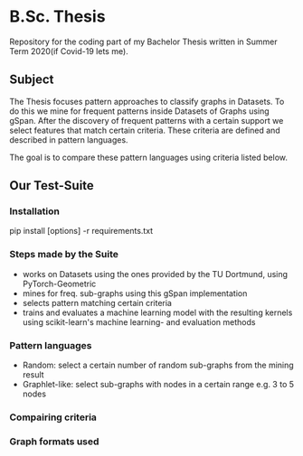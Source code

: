 # B.Sc. Thesis

Repository for the coding part of my Bachelor Thesis written in Summer Term 2020(if Covid-19 lets me).

## Subject

The Thesis focuses pattern approaches to classify graphs in Datasets. To do this we mine for frequent patterns inside Datasets of Graphs using gSpan.
After the discovery of frequent patterns with a certain support we select features that match certain criteria. These criteria are defined and described in pattern languages.

The goal is to compare these pattern languages using criteria listed below.

## Our Test-Suite

### Installation

pip install \[options\] -r requirements.txt

### Steps made by the Suite

* works on Datasets using the ones provided by the TU Dortmund, using PyTorch-Geometric
* mines for freq. sub-graphs using this gSpan implementation
* selects pattern matching certain criteria
* trains and evaluates a machine learning model with the resulting kernels using scikit-learn's machine learning- and evaluation methods

### Pattern languages

* Random: select a certain number of random sub-graphs from the mining result
* Graphlet-like: select sub-graphs with nodes in a certain range e.g. 3 to 5 nodes

### Compairing criteria

### Graph formats used
